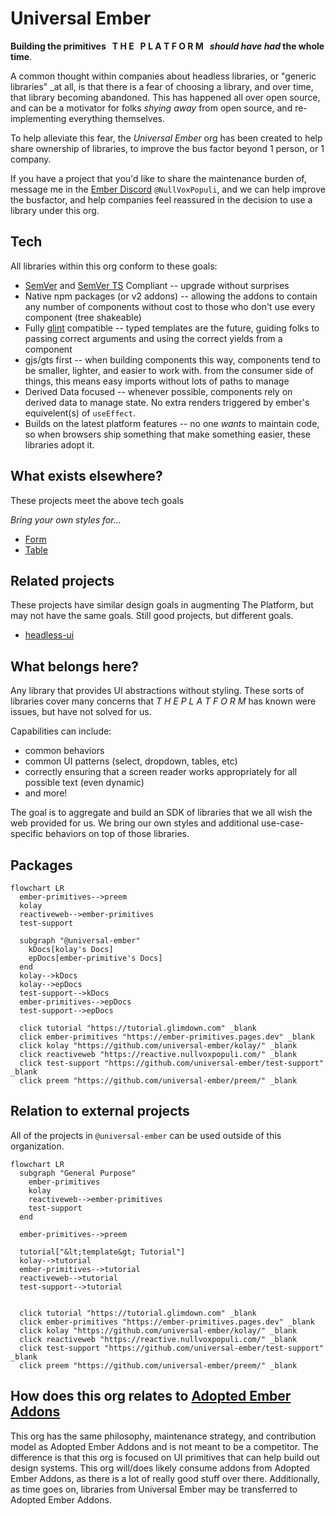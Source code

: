 # Universal Ember

**Building the primitives &nbsp; T H E &nbsp; P L A T F O R M &nbsp; _should have had_ the whole time**.

A common thought within companies about headless libraries, or "generic libraries" _at all, is that there is a fear of choosing a library, and over time, that library becoming abandoned. This has happened all over open source, and can be a motivator for folks _shying away_ from open source, and re-implementing everything themselves. 

To help alleviate this fear, the _Universal Ember_ org has been created to help share ownership of libraries, to improve the bus factor beyond 1 person, or 1 company.

If you have a project that you'd like to share the maintenance burden of, message me in the [Ember Discord](https://discord.com/invite/emberjs) `@NullVoxPopuli`, and we can help improve the busfactor, and help companies feel reassured in the decision to use a library under this org.

## Tech

All libraries within this org conform to these goals:
- [SemVer](https://semver.org/) and [SemVer TS](https://www.semver-ts.org/) Compliant -- upgrade without surprises
- Native npm packages (or v2 addons) -- allowing the addons to contain any number of components without cost to those who don't use every component (tree shakeable)
- Fully [glint](https://typed-ember.gitbook.io/glint) compatible -- typed templates are the future, guiding folks to passing correct arguments and using the correct yields from a component
- gjs/gts first -- when building components this way, components tend to be smaller, lighter, and easier to work with. from the consumer side of things, this means easy imports without lots of paths to manage
- Derived Data focused -- whenever possible, components rely on derived data to manage state. No extra renders triggered by ember's equivelent(s) of `useEffect`.
- Builds on the latest platform features -- no one _wants_ to maintain code, so when browsers ship something that make something easier, these libraries adopt it.

## What exists elsewhere?

These projects meet the above tech goals

_Bring your own styles for..._
- [Form](https://ember-headless-form.pages.dev/)
- [Table](https://ember-headless-table.pages.dev/)

## Related projects

These projects have similar design goals in augmenting The Platform, but may not have the same goals. Still good projects, but different goals.

- [headless-ui](https://github.com/GavinJoyce/ember-headlessui/)

## What belongs here?

Any library that provides UI abstractions without styling.
These sorts of libraries cover many concerns that _T H E   P L A T F O R M_ has known were issues, but have not solved for us.

Capabilities can include:
 - common behaviors
 - common UI patterns (select, dropdown, tables, etc)
 - correctly ensuring that a screen reader works appropriately for all possible text (even dynamic)
 - and more!
 
The goal is to aggregate and build an SDK of libraries that we all wish the web provided for us.
We bring our own styles and additional use-case-specific behaviors on top of those libraries.


## Packages 

```mermaid
flowchart LR  
  ember-primitives-->preem
  kolay
  reactiveweb-->ember-primitives
  test-support
  
  subgraph "@universal-ember"
    kDocs[kolay's Docs]
    epDocs[ember-primitive's Docs]
  end
  kolay-->kDocs
  kolay-->epDocs
  test-support-->kDocs
  ember-primitives-->epDocs
  test-support-->epDocs

  click tutorial "https://tutorial.glimdown.com" _blank
  click ember-primitives "https://ember-primitives.pages.dev" _blank
  click kolay "https://github.com/universal-ember/kolay/" _blank
  click reactiveweb "https://reactive.nullvoxpopuli.com/" _blank
  click test-support "https://github.com/universal-ember/test-support" _blank
  click preem "https://github.com/universal-ember/preem/" _blank
```

## Relation to external projects

All of the projects in `@universal-ember` can be used outside of this organization.

```mermaid
flowchart LR  
  subgraph "General Purpose"
    ember-primitives
    kolay
    reactiveweb-->ember-primitives
    test-support
  end

  ember-primitives-->preem

  tutorial["&lt;template&gt; Tutorial"]
  kolay-->tutorial
  ember-primitives-->tutorial
  reactiveweb-->tutorial
  test-support-->tutorial
 

  click tutorial "https://tutorial.glimdown.com" _blank
  click ember-primitives "https://ember-primitives.pages.dev" _blank
  click kolay "https://github.com/universal-ember/kolay/" _blank
  click reactiveweb "https://reactive.nullvoxpopuli.com/" _blank
  click test-support "https://github.com/universal-ember/test-support" _blank
  click preem "https://github.com/universal-ember/preem/" _blank
```


## How does this org relates to [Adopted Ember Addons](https://github.com/adopted-ember-addons)

This org has the same philosophy, maintenance strategy, and contribution model as Adopted Ember Addons and is not meant to be a competitor.
The difference is that this org is focused on UI primitives that can help build out design systems.
This org will/does likely consume addons from Adopted Ember Addons, as there is a lot of really good stuff over there.
Additionally, as time goes on, libraries from Universal Ember may be transferred to Adopted Ember Addons.

